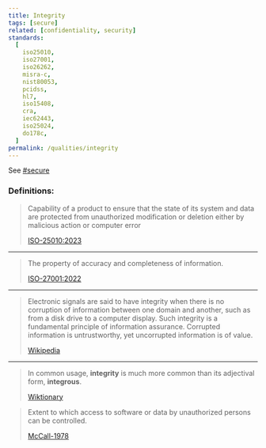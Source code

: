 ```yaml
---
title: Integrity
tags: [secure]
related: [confidentiality, security]
standards:
  [
    iso25010,
    iso27001,
    iso26262,
    misra-c,
    nist80053,
    pcidss,
    hl7,
    iso15408,
    cra,
    iec62443,
    iso25024,
    do178c,
  ]
permalink: /qualities/integrity
---
```


See [#secure](/tag-secure)

### Definitions:

> Capability of a product to ensure that the state of its system and data are protected from unauthorized modification or deletion either by malicious action or computer error
>
> [ISO-25010:2023](/references/#iso-25010-2023)

<hr class="with-no-margin"/>

> The property of accuracy and completeness of information.
>
> [ISO-27001:2022](https://www.iso.org/standard/27001)

<hr class="with-no-margin"/>

> Electronic signals are said to have integrity when there is no corruption of information between one domain and another, such as from a disk drive to a computer display.
> Such integrity is a fundamental principle of information assurance.
> Corrupted information is untrustworthy, yet uncorrupted information is of value.
>
> [Wikipedia](https://en.wikipedia.org/wiki/Integrity#In_other_disciplines)

<hr class="with-no-margin"/>

> In common usage, **integrity** is much more common than its adjectival form, **integrous**.
>
> [Wiktionary](https://en.wiktionary.org/wiki/integrous)

> Extent to which access to software or data by unauthorized persons can be controlled.
>
> [McCall-1978](/references/#mccall)

